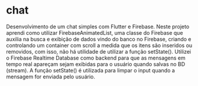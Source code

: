 # chat

Desenvolvimento de um chat simples com Flutter e Firebase.
Neste projeto aprendi como utilizar FirebaseAnimatedList, uma classe do Firebase que auxilia na busca e exibição de dados vindo do banco no Firebase, criando e controlando um container com scroll a medida que os itens são inseridos ou removidos, com isso, não há utilidade de utilizar a função setState().
Utilizei o Firebase Realtime Database como backend para que as mensagens em tempo real apareçam sejam exibidas para o usuário quando salvas no BD (stream).
A função setState() é utilizada para limpar o input quando a mensagem for enviada pelo usuário.

